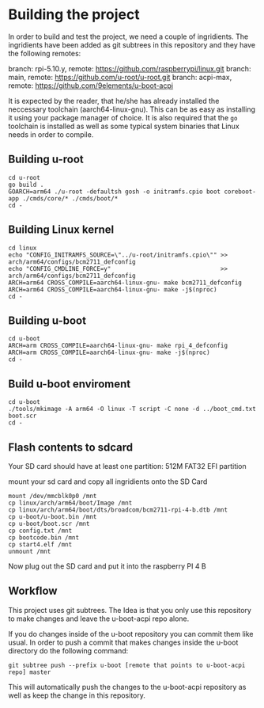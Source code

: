 # Building the project

In order to build and test the project, we need a couple of ingridients.
The ingridients have been added as git subtrees in this repository and they have the following remotes:

branch: rpi-5.10.y, remote: https://github.com/raspberrypi/linux.git
branch: main,       remote: https://github.com/u-root/u-root.git
branch: acpi-max,   remote: https://github.com/9elements/u-boot-acpi

It is expected by the reader, that he/she has already installed the neccessary toolchain (aarch64-linux-gnu).
This can be as easy as installing it using your package manager of choice.
It is also required that the `go` toolchain is installed as well as some typical system binaries that Linux needs in order to compile.

## Building u-root
```
cd u-root
go build .
GOARCH=arm64 ./u-root -defaultsh gosh -o initramfs.cpio boot coreboot-app ./cmds/core/* ./cmds/boot/*
cd -
```

## Building Linux kernel

```
cd linux
echo "CONFIG_INITRAMFS_SOURCE=\"../u-root/initramfs.cpio\"" >> arch/arm64/configs/bcm2711_defconfig
echo "CONFIG_CMDLINE_FORCE=y"                               >> arch/arm64/configs/bcm2711_defconfig
ARCH=arm64 CROSS_COMPILE=aarch64-linux-gnu- make bcm2711_defconfig
ARCH=arm64 CROSS_COMPILE=aarch64-linux-gnu- make -j$(nproc)
cd -
```

## Building u-boot

```
cd u-boot
ARCH=arm CROSS_COMPILE=aarch64-linux-gnu- make rpi_4_defconfig
ARCH=arm CROSS_COMPILE=aarch64-linux-gnu- make -j$(nproc)
cd -
```

## Build u-boot enviroment

```
cd u-boot
./tools/mkimage -A arm64 -O linux -T script -C none -d ../boot_cmd.txt boot.scr
cd -
```

## Flash contents to sdcard

Your SD card should have at least one partition:
512M FAT32 EFI partition

mount your sd card and copy all ingridients onto the SD Card
```
mount /dev/mmcblk0p0 /mnt
cp linux/arch/arm64/boot/Image /mnt
cp linux/arch/arm64/boot/dts/broadcom/bcm2711-rpi-4-b.dtb /mnt
cp u-boot/u-boot.bin /mnt
cp u-boot/boot.scr /mnt
cp config.txt /mnt
cp bootcode.bin /mnt
cp start4.elf /mnt
unmount /mnt
```

Now plug out the SD card and put it into the raspberry PI 4 B

## Workflow

This project uses git subtrees. The Idea is that you only use this repository to make changes and leave the u-boot-acpi repo alone.

If you do changes inside of the u-boot repository you can commit them like usual. In order to push a commit that makes changes inside the u-boot directory do the following command:
```
git subtree push --prefix u-boot [remote that points to u-boot-acpi repo] master
```
This will automatically push the changes to the u-boot-acpi repository as well as keep the change in this repository.
